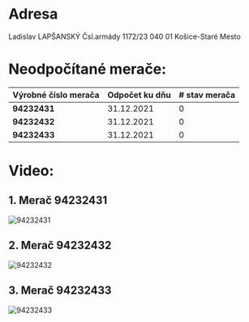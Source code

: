 # Adresa
Ladislav LAPŠANSKÝ
Čsl.armády 1172/23
040 01 Košice-Staré Mesto

# Neodpočítané merače:

| Výrobné číslo merača  | Odpočet ku dňu   | # stav merača |
|-----------------------|------------------|---------------|
| **94232431** 		| 31.12.2021  	   | 0             |
| **94232432** 		| 31.12.2021  	   | 0             |
| **94232433** 		| 31.12.2021  	   | 0             |

# Video:
## 1. Merač 94232431
![94232431](gif/94232431.gif)
## 2. Merač 94232432
![94232432](gif/94232432.gif)
## 3. Merač 94232433
![94232433](gif/94232433.gif)
